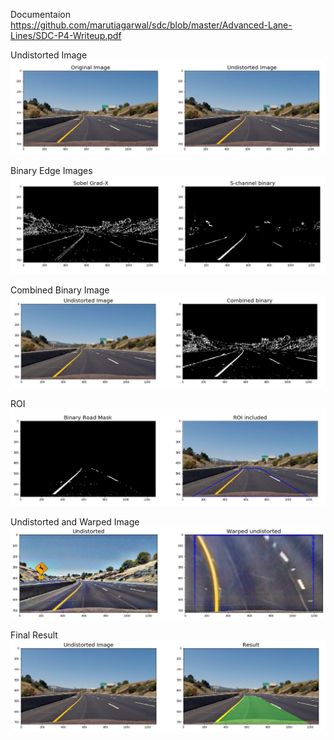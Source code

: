 Documentaion
https://github.com/marutiagarwal/sdc/blob/master/Advanced-Lane-Lines/SDC-P4-Writeup.pdf

Undistorted Image
![alt tag](https://github.com/marutiagarwal/sdc/blob/master/Advanced-Lane-Lines/images/results/image1.png)

Binary Edge Images
![alt tag](https://github.com/marutiagarwal/sdc/blob/master/Advanced-Lane-Lines/images/results/image2.png)

Combined Binary Image
![alt tag](https://github.com/marutiagarwal/sdc/blob/master/Advanced-Lane-Lines/images/results/image3.png)

ROI
![alt tag](https://github.com/marutiagarwal/sdc/blob/master/Advanced-Lane-Lines/images/results/image4.png)

Undistorted and Warped Image
![alt tag](https://github.com/marutiagarwal/sdc/blob/master/Advanced-Lane-Lines/images/results/image5.png)

Final Result
![alt tag](https://github.com/marutiagarwal/sdc/blob/master/Advanced-Lane-Lines/images/results/image6.png)


